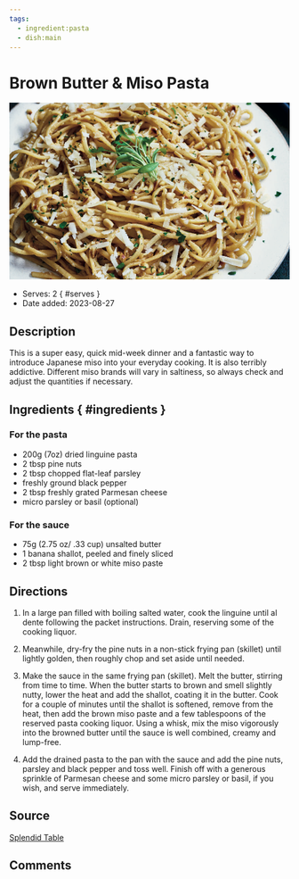 ```yaml
---
tags:
  - ingredient:pasta
  - dish:main
---
```

# Brown Butter & Miso Pasta 

![Recipe picture](../images/brown_butter_-0.png)

- Serves: 2
{ #serves }
- Date added: 2023-08-27

## Description

This is a super easy, quick mid-week dinner and a fantastic way to introduce Japanese miso into your everyday cooking. It is also terribly addictive. Different miso brands will vary in saltiness, so always check and adjust the quantities if necessary.

## Ingredients { #ingredients }

### For the pasta

- 200g (7oz) dried linguine pasta
- 2 tbsp pine nuts
- 2 tbsp chopped flat-leaf parsley
- freshly ground black pepper
- 2 tbsp freshly grated Parmesan cheese
- micro parsley or basil (optional)

### For the sauce

- 75g (2.75 oz/ .33 cup) unsalted butter
- 1 banana shallot, peeled and finely sliced
- 2 tbsp light brown or white miso paste

## Directions

1. In a large pan filled with boiling salted water, cook the linguine until al dente following the packet instructions. Drain, reserving some of the cooking liquor.
2. Meanwhile, dry-fry the pine nuts in a non-stick frying pan (skillet) until lightly golden, then roughly chop and set aside until needed.
3. Make the sauce in the same frying pan (skillet). Melt the butter, stirring from time to time. When the butter starts to brown and smell slightly nutty, lower the heat and add the shallot, coating it in the butter. Cook for a couple of minutes until the shallot is softened, remove from the heat, then add the brown miso paste and a few tablespoons of the reserved pasta cooking liquor. Using a whisk, mix the miso vigorously into the browned butter until the sauce is well combined, creamy and lump-free.

4. Add the drained pasta to the pan with the sauce and add the pine nuts, parsley and black pepper and toss well. Finish off with a generous sprinkle of Parmesan cheese and some micro parsley or basil, if you wish, and serve immediately.

## Source

[Splendid Table](https://www.splendidtable.org/story/2018/12/03/brown-butter-and-miso-linguine)

## Comments
